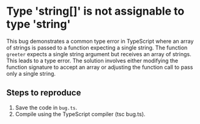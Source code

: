 # Type 'string[]' is not assignable to type 'string'
This bug demonstrates a common type error in TypeScript where an array of strings is passed to a function expecting a single string.
The function `greeter` expects a single string argument but receives an array of strings. This leads to a type error. The solution involves either modifying the function signature to accept an array or adjusting the function call to pass only a single string.
## Steps to reproduce
1.  Save the code in `bug.ts`.
2.  Compile using the TypeScript compiler (tsc bug.ts).
